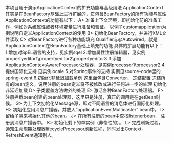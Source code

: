 本项目用于演示ApplicationContext的扩充功能与高级用法
ApplicationContext其实是在BeanFactory基础上进行扩展的，它包含BeanFactory的所有功能与属性
ApplicationContext的功能有以下：
  A> 准备上下文环境，即初始化前的准备工作，例如对系统属性或者环境变量进行准备和验证。
     以例子customapplication为例说明自定义ApplicationContext的使用
  B> 初始化BeanFactory，并进行XML文件读取
  C> 对BeanFactory进行各种功能填充
     Qualifier与@Autowired，就是ApplicationContext在BeanFactory基础上填充的功能
     具体的扩展功能有以下：
     1.增加对SpEL语言的支持，见实例sqel
     2.增加属性注册编辑器，见实例propertyeditor1\propertyeditor2\propertyeditor3
     3.添加ApplicationContextAwareProcessor处理器，见实例processor1\processor2
     4.提供国际化支持 见实例locale
     5.对Spring事件的支持 实例见source-code里的spring-event
     6.初始化非延迟加载单例
       这里面包含Converter、
       冻结配置 冻结所有的bean定义，说明注册的bean定义将不被修改或进行任何进一步的处理
       初始化非延迟加载 
  D> 子类覆盖方法做外的处理
  E> 激活各种BeanFactory处理器。
  F> 注册拦截bean创建的bean处理器，这里只是注册，真正的调用是在getBean时候。
  G> 为上下文初始化Message源，即对不同语言的消息体进行国际化处理。
  H> 初始化应用消息广播器，并放入“applicationEventMulticaster” bean中。
  I> 留给子类来初始化其他的bean。
  J> 在所有注册的bean中查找listenerbean， 注册到消息广播器中。
  K> 初始化剩下的单实例（非惰性的）。
  L> 完成刷新过程，通知生命周期处理器lifecycleProcessor刷新过程，同时发出Context­RefreshEvent通知别人。